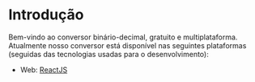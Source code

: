 # Introdução
Bem-vindo ao conversor binário-decimal, gratuito e multiplataforma. Atualmente nosso conversor está disponível nas seguintes plataformas (seguidas das tecnologias usadas para o desenvolvimento):

- Web: [ReactJS](reactjs)